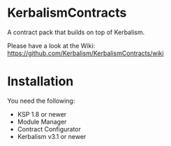 # KerbalismContracts

A contract pack that builds on top of Kerbalism.

Please have a look at the Wiki: https://github.com/Kerbalism/KerbalismContracts/wiki

# Installation

You need the following:

* KSP 1.8 or newer
* Module Manager
* Contract Configurator
* Kerbalism v3.1 or newer
